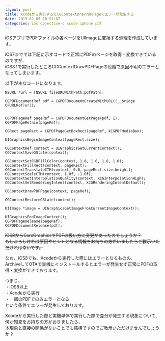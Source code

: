 ```yaml
---
layout: post
title: Xcodeから実行するとCGContextDrawPDFPageでエラーが発生する
date: 2015-02-05 10:51:07
categories: ios objective-c xcode iphone pdf
---
```

<p>iOSアプリでPDFファイルの各ページをUIImageに変換する処理を作成しています。</p>

<p>iOS7まででは下記に示すコードで正常にPDFのページを取得・変換できているのですが、<br>
iOS8.1で実行したところCGContextDrawPDFPageの段階で原因不明のエラーとなってしまいます。</p>

<p>以下が主なコードになります。</p>

<pre><code>NSURL *url = [NSURL fileURLWithPath:pdfPath];

CGPDFDocumentRef pdf = CGPDFDocumentCreateWithURL((__bridge CFURLRef)url);


CGPDFPageRef pageRef = CGPDFDocumentGetPage(pdf, 1);
CGPDFPageRetain(pageRef);

CGRect pageRect = CGPDFPageGetBoxRect(pageRef, kCGPDFMediaBox);

UIGraphicsBeginImageContext(pageRect.size);

CGContextRef context = UIGraphicsGetCurrentContext();
CGContextSaveGState(context);

CGContextSetRGBFillColor(context, 1.0, 1.0, 1.0, 1.0);
CGContextFillRect(context, pageRect);
CGContextTranslateCTM(context, 0.0, pageRect.size.height);
CGContextScaleCTM(context, 1.0f, -1.0f);
CGContextSetInterpolationQuality(context, kCGInterpolationHigh);
CGContextSetRenderingIntent(context, kCGRenderingIntentDefault);

CGContextDrawPDFPage(context, pageRef);

CGContextRestoreGState(context);

UIImage *image = UIGraphicsGetImageFromCurrentImageContext();

UIGraphicsEndImageContext();
CGPDFPageRelease(pageRef);
CGPDFDocumentRelease(pdf);
</code></pre>

<p><del> iOS8からCoreGraphicsでPDFの扱い方に変更があったのでしょうか？<br>
もしよろしければ原因やヒントとなる情報をお持ちの方がいましたらご教示いただければ幸いです。</del></p>

<p>なお、iOS8でも、Xcodeから実行した際にはエラーとなるものの、<br>
ArchiveしてOTAで実機にインストールするとエラーが発生せず正常にPDFの取得・変換ができております。</p>

<p>つまり、<br>
・iOS8以上<br>
・Xcodeから実行<br>
・一部のPDFでのみエラーとなる<br>
という条件でエラーが発生しております。</p>

<p>Xcodeから実行した際と実機単体で実行した際で差分が発生する現象について、<br>
何か知見をお持ちの方がおりましたら、<br>
本現象と直接の関係がないことでも結構ですのでご教示いただけませんでしょうか？</p>
